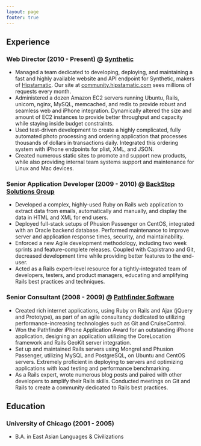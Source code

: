 ```yaml
---
layout: page
footer: true
---
```

## Experience
### Web Director (2010 - Present) @ [Synthetic](http://heysynthetic.com)
* Managed a team dedicated to developing, deploying, and maintaining a fast and highly available website and API endpoint for Synthetic, makers of [Hipstamatic](http://hipstamaticapp.com). Our site at [community.hipstamatic.com](http://community.hipstamatic.com) sees millions of requests every month.
* Administered a dozen Amazon EC2 servers running Ubuntu, Rails, unicorn, nginx, MySQL, memcached, and redis to provide robust and seamless web and iPhone integration. Dynamically altered the size and amount of EC2 instances to provide better throughput and capacity while staying inside budget constraints.
* Used test-driven development to create a highly complicated, fully automated photo processing and ordering application that processes thousands of dollars in transactions daily. Integrated this ordering system with iPhone endpoints for plist, XML, and JSON.
* Created numerous static sites to promote and support new products, while also providing internal team systems support and maintenance for Linux and Mac devices.

### Senior Application Developer (2009 - 2010) @ [BackStop Solutions Group](http://www.backstopsolutions.com/)
* Developed a complex, highly-used Ruby on Rails web application to extract data from emails, automatically and manually, and display the data in HTML and XML for end users.
* Deployed full-stack setups of Phusion Passenger on CentOS, integrated with an Oracle backend database. Performed maintenance to improve server and application response times, security, and maintainability.
* Enforced a new Agile development methodology, including two week sprints and feature-complete releases. Coupled with Capistrano and Git, decreased development time while providing better features to the end-user.
* Acted as a Rails expert-level resource for a tightly-integrated team of developers, testers, and product managers, educating and amplifying Rails best practices and techniques.

### Senior Consultant (2008 - 2009) @ [Pathfinder Software](http://pathfindersoftware.com/)
* Created rich internet applications, using Ruby on Rails and Ajax (jQuery and Prototype), as part of an agile consultancy dedicated to utilizing performance-increasing technologies such as Git and CruiseControl.
* Won the Pathfinder iPhone Application Award for an outstanding iPhone application, designing an application utilizing the CoreLocation framework and Rails GeoKit server integration.
* Set up and maintained Rails servers using Mongrel and Phusion Passenger, utilizing MySQL and PostgreSQL, on Ubuntu and CentOS servers. Extremely proficient in deploying to servers and optimizing applications with load testing and performance benchmarking.
* As a Rails expert, wrote numerous blog posts and paired with other developers to amplify their Rails skills. Conducted meetings on Git and Rails to create a community dedicated to Rails best practices.

## Education
### University of Chicago (2001 - 2005)
* B.A. in East Asian Languages & Civilizations